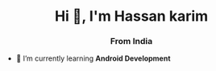 <h1 align="center">Hi 👋, I'm Hassan karim</h1>
<h3 align="center">From India</h3>

- 🌱 I’m currently learning **Android Development**
